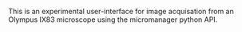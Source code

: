 This is an experimental user-interface for image acquisation from an Olympus IX83 microscope using the micromanager python API.
